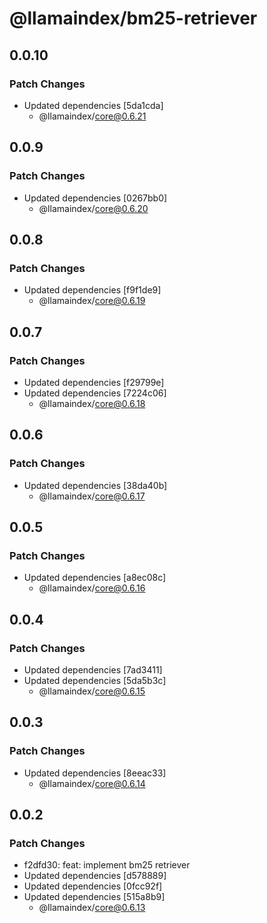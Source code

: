 # @llamaindex/bm25-retriever

## 0.0.10

### Patch Changes

- Updated dependencies [5da1cda]
  - @llamaindex/core@0.6.21

## 0.0.9

### Patch Changes

- Updated dependencies [0267bb0]
  - @llamaindex/core@0.6.20

## 0.0.8

### Patch Changes

- Updated dependencies [f9f1de9]
  - @llamaindex/core@0.6.19

## 0.0.7

### Patch Changes

- Updated dependencies [f29799e]
- Updated dependencies [7224c06]
  - @llamaindex/core@0.6.18

## 0.0.6

### Patch Changes

- Updated dependencies [38da40b]
  - @llamaindex/core@0.6.17

## 0.0.5

### Patch Changes

- Updated dependencies [a8ec08c]
  - @llamaindex/core@0.6.16

## 0.0.4

### Patch Changes

- Updated dependencies [7ad3411]
- Updated dependencies [5da5b3c]
  - @llamaindex/core@0.6.15

## 0.0.3

### Patch Changes

- Updated dependencies [8eeac33]
  - @llamaindex/core@0.6.14

## 0.0.2

### Patch Changes

- f2dfd30: feat: implement bm25 retriever
- Updated dependencies [d578889]
- Updated dependencies [0fcc92f]
- Updated dependencies [515a8b9]
  - @llamaindex/core@0.6.13
